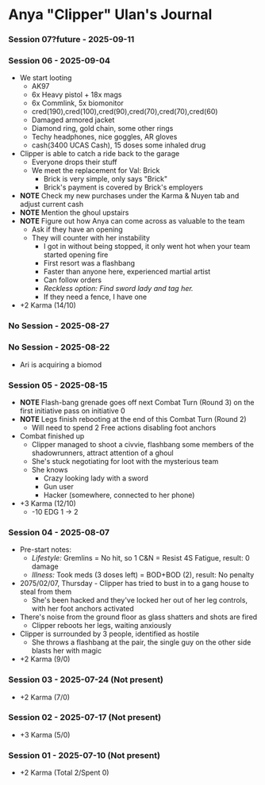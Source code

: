 # Anya "Clipper" Ulan's Journal
### Session 07?future - 2025-09-11
### Session 06 - 2025-09-04
- We start looting
    - AK97
    - 6x Heavy pistol + 18x mags
    - 6x Commlink, 5x biomonitor
    - cred(190),cred(100),cred(90),cred(70),cred(70),cred(60)
    - Damaged armored jacket
    - Diamond ring, gold chain, some other rings
    - Techy headphones, nice goggles, AR gloves
    - cash(3400 UCAS Cash), 15 doses some inhaled drug
- Clipper is able to catch a ride back to the garage
    - Everyone drops their stuff
    - We meet the replacement for Val: Brick
        - Brick is very simple, only says "Brick"
        - Brick's payment is covered by Brick's employers
- **NOTE** Check my new purchases under the Karma & Nuyen tab and adjust current cash
- **NOTE** Mention the ghoul upstairs
- **NOTE** Figure out how Anya can come across as valuable to the team
    - Ask if they have an opening
    - They will counter with her instability
        - I got in without being stopped, it only went hot when your team started opening fire
        - First resort was a flashbang
        - Faster than anyone here, experienced martial artist
        - Can follow orders
        - *Reckless option: Find sword lady and tag her.*
        - If they need a fence, I have one
- +2 Karma (14/10)

### No Session - 2025-08-27
### No Session - 2025-08-22
- Ari is acquiring a biomod

### Session 05 - 2025-08-15
- **NOTE** Flash-bang grenade goes off next Combat Turn (Round 3) on the first initiative pass on initiative 0
- **NOTE** Legs finish rebooting at the end of this Combat Turn (Round 2)
    - Will need to spend 2 Free actions disabling foot anchors
- Combat finished up
    - Clipper managed to shoot a civvie, flashbang some members of the shadowrunners, attract attention of a ghoul
    - She's stuck negotiating for loot with the mysterious team
    - She knows
        - Crazy looking lady with a sword
        - Gun user
        - Hacker (somewhere, connected to her phone)
- +3 Karma (12/10)
    - -10 EDG 1 -> 2

### Session 04 - 2025-08-07
- Pre-start notes:
    - *Lifestyle:* Gremlins = No hit, so 1 C&N = Resist 4S Fatigue, result: 0 damage
    - *Illness:* Took meds (3 doses left) = BOD+BOD (2), result: No penalty
- 2075/02/07, Thursday - Clipper has tried to bust in to a gang house to steal from them
    - She's been hacked and they've locked her out of her leg controls, with her foot anchors activated
- There's noise from the ground floor as glass shatters and shots are fired
    - Clipper reboots her legs, waiting anxiously
- Clipper is surrounded by 3 people, identified as hostile
    - She throws a flashbang at the pair, the single guy on the other side blasts her with magic
- +2 Karma (9/0)

### Session 03 - 2025-07-24 (Not present)
- +2 Karma (7/0)

### Session 02 - 2025-07-17 (Not present)
- +3 Karma (5/0)

### Session 01 - 2025-07-10 (Not present)
- +2 Karma (Total 2/Spent 0)